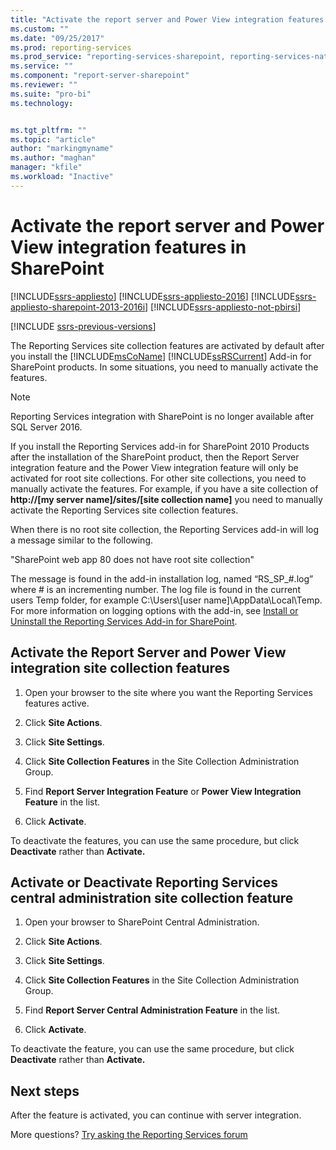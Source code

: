 ```yaml
---
title: "Activate the report server and Power View integration features in SharePoint | Microsoft Docs"
ms.custom: ""
ms.date: "09/25/2017"
ms.prod: reporting-services
ms.prod_service: "reporting-services-sharepoint, reporting-services-native"
ms.service: ""
ms.component: "report-server-sharepoint"
ms.reviewer: ""
ms.suite: "pro-bi"
ms.technology: 


ms.tgt_pltfrm: ""
ms.topic: "article"
author: "markingmyname"
ms.author: "maghan"
manager: "kfile"
ms.workload: "Inactive"
---
```

# Activate the report server and Power View integration features in SharePoint

[!INCLUDE[ssrs-appliesto](../../includes/ssrs-appliesto.md)] [!INCLUDE[ssrs-appliesto-2016](../../includes/ssrs-appliesto-2016.md)] [!INCLUDE[ssrs-appliesto-sharepoint-2013-2016i](../../includes/ssrs-appliesto-sharepoint-2013-2016.md)] [!INCLUDE[ssrs-appliesto-not-pbirsi](../../includes/ssrs-appliesto-not-pbirs.md)]

[!INCLUDE [ssrs-previous-versions](../../includes/ssrs-previous-versions.md)]

  The Reporting Services site collection features are activated by default after you install the [!INCLUDE[msCoName](../../includes/msconame-md.md)] [!INCLUDE[ssRSCurrent](../../includes/ssrscurrent-md.md)] Add-in for SharePoint products. In some situations, you need to manually activate the features.  

> [!NOTE]
> Reporting Services integration with SharePoint is no longer available after SQL Server 2016.

 If you install the Reporting Services add-in for SharePoint 2010 Products after the installation of the SharePoint product, then the Report Server integration feature and the Power View integration feature will only be activated for root site collections. For other site collections, you need to manually activate the features. For example, if you have a site collection of **http://[my server name]/sites/[site collection name]** you need to manually activate the Reporting Services site collection features.  
  
 When there is no root site collection, the Reporting Services add-in will log a message similar to the following.  
  
 "SharePoint web app 80 does not have root site collection"  
  
 The message is found in the add-in installation log, named “RS_SP_#.log” where # is an incrementing number. The log file is found in the current users Temp folder, for example C:\Users\\[user name]\AppData\Local\Temp. For more information on logging options with the add-in, see [Install or Uninstall the Reporting Services Add-in for SharePoint](../../reporting-services/install-windows/install-or-uninstall-the-reporting-services-add-in-for-sharepoint.md).  

## Activate the Report Server and Power View integration site collection features
  
1.  Open your browser to the site where you want the Reporting Services features active.  
  
2.  Click **Site Actions**.  
  
3.  Click **Site Settings**.  
  
4.  Click **Site Collection Features** in the Site Collection Administration Group.  
  
5.  Find **Report Server Integration Feature** or **Power View Integration Feature** in the list.  
  
6.  Click **Activate**.  
  
 To deactivate the features, you can use the same procedure, but click **Deactivate** rather than **Activate.**  
  
## Activate or Deactivate Reporting Services central administration site collection feature
  
1.  Open your browser to SharePoint Central Administration.  
  
2.  Click **Site Actions**.  
  
3.  Click **Site Settings**.  
  
4.  Click **Site Collection Features** in the Site Collection Administration Group.  
  
5.  Find **Report Server Central Administration Feature** in the list.  
  
6.  Click **Activate**.  
  
 To deactivate the feature, you can use the same procedure, but click **Deactivate** rather than **Activate.**  
  
## Next steps

After the feature is activated, you can continue with server integration.

More questions? [Try asking the Reporting Services forum](http://go.microsoft.com/fwlink/?LinkId=620231)
